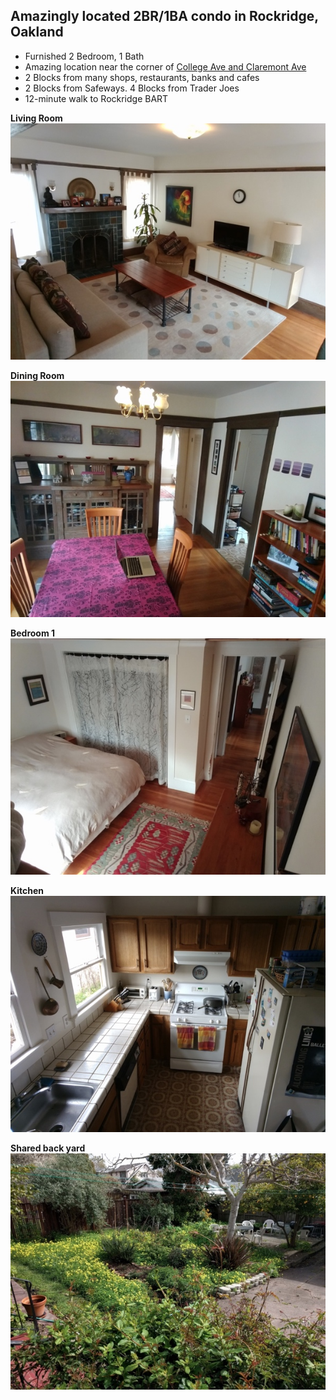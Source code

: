 ## Amazingly located 2BR/1BA condo in Rockridge, Oakland
* Furnished 2 Bedroom, 1 Bath
* Amazing location near the corner of [College Ave and Claremont Ave](https://www.google.com/maps/place/College+Ave+%26+Claremont+Ave,+Oakland,+CA+94618/)
* 2 Blocks from many shops, restaurants, banks and cafes
* 2 Blocks from Safeways. 4 Blocks from Trader Joes
* 12-minute walk to Rockridge BART

**Living Room**    
![Living room](oakland/images/oakland-living-room-600.jpg)  

**Dining Room**    
![Dining room](oakland/images/oakland-dining-room-600.jpg)  

**Bedroom 1**    
![Bedroom 1](oakland/images/oakland-bedroom1-600.jpg)  

**Kitchen**    
![Kitchen](oakland/images/oakland-kitchen-600.jpg)  

**Shared back yard**   
![Back yard](oakland/images/oakland-backyard-600.jpg)  
